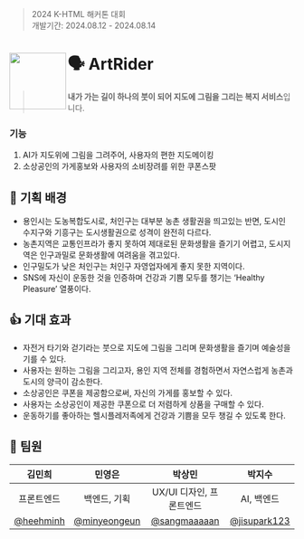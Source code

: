 > 2024 K-HTML 해커톤 대회 <br />
> 개발기간: 2024.08.12 - 2024.08.14


# 🗣️ ArtRider <img src="https://github.com/user-attachments/assets/12c07bc9-931a-42f0-86e4-60f37bf66608" align=left width=100>

> **내가 가는 길이 하나의 붓이 되어 지도에 그림을 그리는 복지 서비스**입니다.


### 기능

1. AI가 지도위에 그림을 그려주어, 사용자의 편한 지도메이킹
2. 소상공인의 가게홍보와 사용자의 소비장려를 위한 쿠폰스팟


## **💭 기획 배경**

- 용인시는 도농복합도시로, 처인구는 대부분 농촌 생활권을 띄고있는 반면, 도시인 수지구와 기흥구는 도시생활권으로 성격이 완전히 다르다.
- 농촌지역은 교통인프라가 좋지 못하여 제대로된 문화생활을 즐기기 어렵고, 도시지역은 인구과밀로 문화생활에 여려움을 겪고있다.
- 인구밀도가 낮은 처인구는 처인구 자영업자에게 좋지 못한 지역이다.
- SNS에 자신이 운동한 것을 인증하며 건강과 기쁨 모두를 챙기는 ‘Healthy Pleasure’ 열풍이다.

## **👍 기대 효과**

- 자전거 타기와 걷기라는 붓으로 지도에 그림을 그리며 문화생활을 즐기며 예술성을 기를 수 있다.
- 사용자는 원하는 그림을 그리고자, 용인 지역 전체를 경험하면서 자연스럽게 농촌과 도시의 양극이 감소한다.
- 소상공인은 쿠폰을 제공함으로써, 자신의 가게를 홍보할 수 있다.
- 사용자는 소상공인이 제공한 쿠폰으로 더 저렴하게 상품을 구매할 수 있다.
- 운동하기를 좋아하는 헬시플레저족에게 건강과 기쁨을 모두 챙길 수 있도록 한다.

## **👥 팀원**

|김민희|민영은|박상민|박지수|
|:---:|:---:|:---:|:---:|
|프론트엔드|백엔드, 기획|UX/UI 디자인, 프론트엔드|AI, 백엔드|
|[@heehminh](https://github.com/heehminh)|[@minyeongeun](https://github.com/minyeongeun)|[@sangmaaaaan](https://github.com/sangmaaaaan)|[@jisupark123](https://github.com/jisupark123)|


